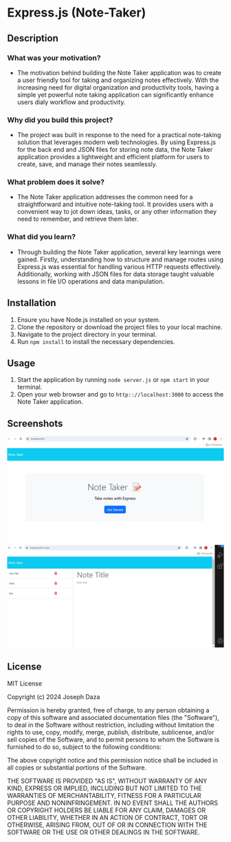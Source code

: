# Express.js (Note-Taker)

## Description

### What was your motivation?
- The motivation behind building the Note Taker application was to create a user friendly tool for taking and organizing notes effectively. With the increasing need for digital organization and productivity tools, having a simple yet powerful note taking application can significantly enhance users dialy workflow and productivity.

### Why did you build this project? 
- The project was built in response to the need for a practical note-taking solution that leverages modern web technologies. By using Express.js for the back end and JSON files for storing note data, the Note Taker application provides a lightweight and efficient platform for users to create, save, and manage their notes seamlessly.

### What problem does it solve?
-  The Note Taker application addresses the common need for a straightforward and intuitive note-taking tool. It provides users with a convenient way to jot down ideas, tasks, or any other information they need to remember, and retrieve them later.

### What did you learn?
- Through building the Note Taker application, several key learnings were gained. Firstly, understanding how to structure and manage routes using Express.js was essential for handling various HTTP requests effectively. Additionally, working with JSON files for data storage taught valuable lessons in file I/O operations and data manipulation. 

## Installation
1. Ensure you have Node.js installed on your system.
2. Clone the repository or download the project files to your local machine.
3. Navigate to the project directory in your terminal.
4. Run `npm install` to install the necessary dependencies.

## Usage
1. Start the application by running `node server.js` or `npm start` in your terminal.
2. Open your web browser and go to `http:://localhost:3000` to access the Note Taker application.

## Screenshots
    
![alt text](Assets/Screenshot00.png)
![alt text](Assets/Screenshot01.png)


## License
MIT License

Copyright (c) 2024 Joseph Daza

Permission is hereby granted, free of charge, to any person obtaining a copy
of this software and associated documentation files (the "Software"), to deal
in the Software without restriction, including without limitation the rights
to use, copy, modify, merge, publish, distribute, sublicense, and/or sell
copies of the Software, and to permit persons to whom the Software is
furnished to do so, subject to the following conditions:

The above copyright notice and this permission notice shall be included in all
copies or substantial portions of the Software.

THE SOFTWARE IS PROVIDED "AS IS", WITHOUT WARRANTY OF ANY KIND, EXPRESS OR
IMPLIED, INCLUDING BUT NOT LIMITED TO THE WARRANTIES OF MERCHANTABILITY,
FITNESS FOR A PARTICULAR PURPOSE AND NONINFRINGEMENT. IN NO EVENT SHALL THE
AUTHORS OR COPYRIGHT HOLDERS BE LIABLE FOR ANY CLAIM, DAMAGES OR OTHER
LIABILITY, WHETHER IN AN ACTION OF CONTRACT, TORT OR OTHERWISE, ARISING FROM,
OUT OF OR IN CONNECTION WITH THE SOFTWARE OR THE USE OR OTHER DEALINGS IN THE
SOFTWARE.